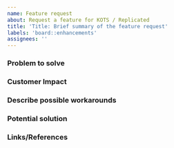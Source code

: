 ```yaml
---
name: Feature request
about: Request a feature for KOTS / Replicated
title: 'Title: Brief summary of the feature request'
labels: 'board::enhancements'
assignees: ''
---
```


### Problem to solve
<!-- Please provide a clear and concise description of what the problem is. Use MANY words.
Ex. As a vendor, I'm prevented from doing X when I click on Y [...] -->

### Customer Impact
<!-- Not just “high”, but some commentary on how customers are affected:
- are they affected on every install, or just occasionally?
- when they are affected, is it just a little annoying, or does it jeopardize revenue? 
- How many customers are affected? 
- What is the business problem this feature request would solve? -->

### Describe possible workarounds
<!-- A clear and concise description of any alternative solutions or features you've considered. -->

### Potential solution
<!-- A short, clear and concise description of what an example solution to the problem might look like. -->

### Links/References
<!-- Additional context to frame the problem. Include use cases, benefits, goals, or any other details that will help us understand more clearly. Also, please add any screenshots, and links to Slack chat or Zendesk issues that might help illustrate the issue. -->
